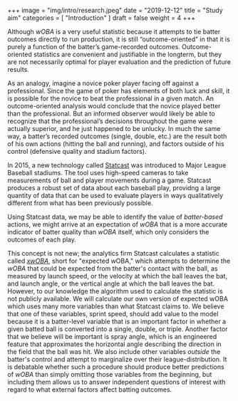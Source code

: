 +++
image = "img/intro/research.jpeg"
date = "2019-12-12"
title = "Study aim"
categories = [ "Introduction" ]
draft = false
weight = 4
+++

<!--more-->

Although *wOBA* is a very useful statistic because it attempts to tie batter outcomes directly to run production, it is still “outcome-oriented” in that it is purely a function of the batter’s game-recorded outcomes. Outcome-oriented statistics are convenient and justifiable in the longterm, but they are not necessarily optimal for player evaluation and the prediction of future results.

As an analogy, imagine a novice poker player facing off against a professional. Since the game of poker has elements of both luck and skill, it is possible for the novice to beat the professional in a given match. An outcome-oriented analysis would conclude that the novice played better than the professional. But an informed observer would likely be able to recognize that the professional’s decisions throughout the game were actually superior, and he just happened to be unlucky. In much the same way, a batter’s recorded outcomes (single, double, etc.) are the result both of his own actions (hitting the ball and running), and factors outside of his control (defensive quality and stadium factors).

In 2015, a new technology called [Statcast](https://en.wikipedia.org/wiki/Statcast) was introduced to Major League Baseball stadiums. The tool uses high-speed cameras to take measurements of ball and player movements during a game. Statcast produces a robust set of data about each baseball play, providng a large quantity of data that can be used to evaluate players in ways qualitatively different from what has been previously possible.

Using Statcast data, we may be able to identify the value of *batter-based* actions, we might arrive at an expectation of *wOBA* that is a more accurate indicator of batter quality than *wOBA* itself, which only considers the outcomes of each play.

This concept is not new; the analytics firm Statcast calculates a statistic called [*xwOBA*](http://m.mlb.com/glossary/statcast/expected-woba), short for "expected wOBA," which attempts to determine the *wOBA* that could be expected from the batter's contact with the ball, as measured by launch speed, or the velocity at which the ball leaves the bat, and launch angle, or the vertical angle at which the ball leaves the bat. However, to our knowledge the algorithm used to calculate the statistic is not publicly available. We will calculate our own version of expected wOBA which uses many more variables than what Statcast claims to. We believe that one of these variables, sprint speed, should add value to the model because it is a batter-level variable that is an important factor in whether a given batted ball is converted into a single, double, or triple. Another factor that we believe will be important is spray angle, which is an engineered feature that approximates the horizontal angle describing the direction in the field that the ball was hit. We also include other variables *outside* the batter's control and attempt to marginalize over their league-distribution. It is debatable whether such a procedure should produce better predictions of *wOBA* than simply omitting those variables from the beginning, but including them allows us to answer independent questions of interest with regard to what external factors affect batting outcomes.
